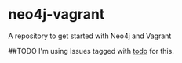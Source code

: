 # neo4j-vagrant
A repository to get started with Neo4j and Vagrant

##TODO
I'm using Issues tagged with [todo](https://github.com//chrisdkemper/neo4j-vagrant/issues) for this.
